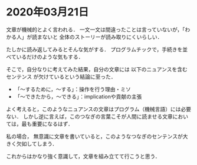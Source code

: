 # 2020年03月21日 

文章が機械的とよく言われる．
一文一文は間違ったことは言っていないが，「わかる人」が読まないと
全体のストーリーが読み取りにくいらしい．


たしかに読み返してみるとそんな気がする．
プログラムチックで，手続きを並べているだけのような気もする．


そこで，自分なりに考えてみた結果，自分の文章には
以下のニュアンスを含むセンテンス
が欠けているという結論に至った．

* 「～するために，～する」：操作を行う理由・ミソ
* 「～できたから，～できる」：implicationや貢献の主張


よく考えると，このようなニュアンスの文章はプログラム（機械言語）には必要ない．
しかし逆に言えば，このつなぎの言葉こそが人間に読ませる文章においては，最も重要になるはず．


私の場合，
無意識に文章を書いていると，このようなつなぎのセンテンスが大きく欠如してしまう．



これからはかなり強く意識して，文章を組み立てて行こうと思う．